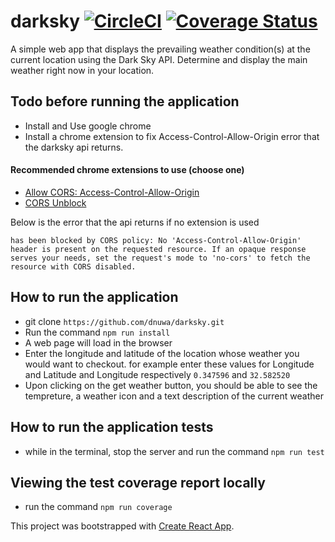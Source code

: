 # darksky               [![CircleCI](https://circleci.com/gh/dnuwa/darksky/tree/develop.svg?style=svg)](https://circleci.com/gh/Snow-Media-Technologies/filmo-backend/tree/develop)             [![Coverage Status](https://coveralls.io/repos/github/dnuwa/book-app/badge.svg?branch=develop)](https://coveralls.io/github/dnuwa/book-app?branch=develop)
A simple web app that displays the prevailing weather condition(s) at the current location using the Dark Sky API. Determine and display the main weather right now in your location. 

## Todo before running the application
- Install and Use google chrome
- Install a chrome extension to fix Access-Control-Allow-Origin error that the darksky api returns.
#### Recommended chrome extensions to use (choose one)
- [Allow CORS: Access-Control-Allow-Origin](https://chrome.google.com/webstore/detail/allow-cors-access-control/lhobafahddgcelffkeicbaginigeejlf?hl=en)
- [CORS Unblock](https://chrome.google.com/webstore/detail/cors-unblock/lfhmikememgdcahcdlaciloancbhjino?hl=en)

Below is the error that the api returns if no extension is used

```` has been blocked by CORS policy: No 'Access-Control-Allow-Origin' header is present on the requested resource. If an opaque response serves your needs, set the request's mode to 'no-cors' to fetch the resource with CORS disabled. ````

## How to run the application
- git clone `https://github.com/dnuwa/darksky.git`
- Run the command `npm run install`
- A web page will load in the browser
- Enter the longitude and latitude of the location whose weather you would want to checkout. for example enter these values for Longitude and Latitude and Longitude respectively `0.347596` and `32.582520`
- Upon clicking on the get weather button, you should be able to see the tempreture, a weather icon and a text description of the current weather

## How to run the application tests
- while in the terminal, stop the server and run the command `npm run test`

## Viewing the test coverage report locally
- run the command `npm run coverage`


This project was bootstrapped with [Create React App](https://github.com/facebook/create-react-app).

